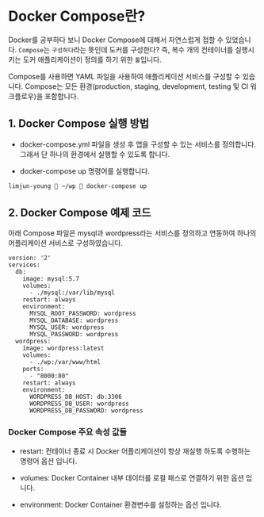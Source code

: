 # Docker Compose란?

Docker를 공부하다 보니 Docker Compose에 대해서 자연스럽게 접할 수 있었습니다. `Compose`는 `구성하다`라는 뜻인데 도커를 구성한다? 즉, 복수 개의 컨테이너를 실행시키는 도커 애플리케이션이 정의를 하기 위한 `툴`입니다. 

Compose를 사용하면 YAML 파일을 사용하여 애플리케이션 서비스를 구성할 수 있습니다. Compose는 모든 환경(production, staging, development, testing 및 CI 워크플로우)을 포함합니다.

## 1. Docker Compose 실행 방법

- docker-compose.yml 파일을 생성 후 앱을 구성할 수 있는 서비스를 정의합니다. 그래서 단 하나의 환경에서 실행할 수 있도록 합니다.

- docker-compose up 명령어를 실행합니다. 

```bash
limjun-young  ~/wp  docker-compose up  
```

## 2. Docker Compose 예제 코드

아래 Compose 파일은 mysql과 wordpress라는 서비스를 정의하고 연동하여  하나의 어플리케이션 서비스로 구성하였습니다.

```docker
version: '2'
services:
  db:
    image: mysql:5.7
    volumes:
      - ./mysql:/var/lib/mysql
    restart: always
    environment:
      MYSQL_ROOT_PASSWORD: wordpress
      MYSQL_DATABASE: wordpress
      MYSQL_USER: wordpress
      MYSQL_PASSWORD: wordpress
  wordpress:
    image: wordpress:latest
    volumes:
      - ./wp:/var/www/html
    ports:
      - "8000:80"
    restart: always
    environment:
      WORDPRESS_DB_HOST: db:3306
      WORDPRESS_DB_USER: wordpress
      WORDPRESS_DB_PASSWORD: wordpress
```

### Docker Compose 주요 속성 값들

- restart: 컨테이너 종료 시 Docker 어플리케이션이 항상 재실행 하도록 수행하는 명령어 옵션 입니다.

- volumes: Docker Container 내부 데이터를 로컬 패스로 연결하기 위한 옵션 입니다.

- environment: Docker Container 환경변수를 설정하는 옵션 입니다.

